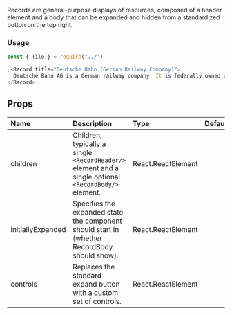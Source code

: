 Records are general-purpose displays of resources, composed of a header element and a body that can be expanded and hidden from a standardized button on the top right.

### Usage

```js
const { Tile } = require("../")

;<Record title="Deutsche Bahn (German Railway Company)">
  Deutsche Bahn AG is a German railway company. It is federally owned and employs around 300,000 people.
</Record>
```

## Props

| Name              | Description                                                                                           | Type               | Default | Required |
| :---------------- | :---------------------------------------------------------------------------------------------------- | :----------------- | :------ | :------- |
| children          | Children, typically a single `<RecordHeader/>` element and a single optional `<RecordBody/>` element. | React.ReactElement |         | Yes      |
| initiallyExpanded | Specifies the expanded state the component should start in (whether RecordBody should show).          | React.ReactElement |         | Yes      |
| controls          | Replaces the standard expand button with a custom set of controls.                                    | React.ReactElement |         | Yes      |

